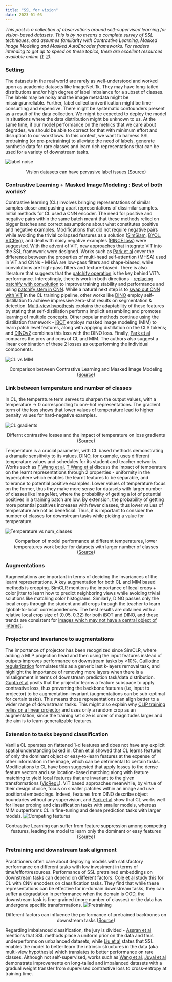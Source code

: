 ```yaml
---
title: "SSL for vision"
date: 2023-01-03
---
```


*This post is a collection of observations around self-supervised learning for vision-based datasets.
This is by no means a complete survey of SSL techniques, and assumes familiarity with Contrastive Learning, Masked Image Modeling and Masked AutoEncoder frameworks. 
For readers intending to get up to speed on these topics, there are excellent resources available online ([1](https://arxiv.org/abs/2304.12210), [2](https://lilianweng.github.io/posts/2021-05-31-contrastive/)).* 

### Setting 
The datasets in the real world are rarely as well-understood and worked upon as academic datasets like ImageNet-1k. They may have long-tailed distributions and/or high degree of label imbalance for a subset of classes. The labels may be noisy and the image metadata might be missing/unreliable. Further, label collection/verification might be time-consuming and expensive. There might be systematic confounders present as a result of the data collection. We might be expected to deploy the model in situations where the data distribution might be unknown to us. At the same time, if our model performance on the metrics that we care about degrades, we should be able to correct for that with minimum effort and disruption to our workflows.
In this context, we want to harness SSL pretraining (or [pre-pretraining](https://openaccess.thecvf.com/content/ICCV2023/papers/Singh_The_Effectiveness_of_MAE_Pre-Pretraining_for_Billion-Scale_Pretraining_ICCV_2023_paper.pdf)) to alleviate the need of labels, generate synthetic data for rare classes and learn rich representations that can be used for a variety of downstream tasks.

![label noise](/assets/self-supervised-learning-for-vision/vision-dataset-label-errors.png)
<p align="center">
Vision datasets can have pervasive label issues (<a href="https://arxiv.org/abs/2103.14749">Source</a>)
</p>

### Contrastive Learning + Masked Image Modeling : Best of both worlds?
Contrastive learning (CL) involves bringing representations of similar samples closer and pushing apart representations of dissimilar samples. 
Initial methods for CL used a CNN encoder.
The need for positive and negative pairs within the same batch meant that these methods relied on bigger batches and correct assumptions about what constitutes positive and negative examples.  Modifications that did not require negative pairs while avoiding the trivial collapsed features as a solution ([SimSiam](https://arxiv.org/abs/2011.10566), [BYOL](https://arxiv.org/abs/2006.07733), [VICReg](https://arxiv.org/abs/2210.01571)), and deal with noisy negative examples ([RINCE loss](https://arxiv.org/pdf/2201.04309.pdf)) were suggested. With the advent of ViT, new approaches that integrate ViT into the SSL framework were designed. Works such as [Park et al](https://arxiv.org/abs/2202.06709) cover the difference between the properties of multi-head self-attention (MHSA) used in ViT and CNNs - MHSA are low-pass filters and shape-biased, while convolutions are high-pass filters and texture-biased. There is also literature that suggests that the [patchify operation](https://arxiv.org/abs/2201.09792) is the key behind ViT’s performance. Interestingly, there is work in both directions - [replacing patchify with convolution](https://arxiv.org/abs/2106.14881) to improve training stability and performance and using [patchify stem in CNN](https://arxiv.org/abs/2201.03545). While a natural next step is to [swap out CNN with ViT](https://arxiv.org/pdf/2104.02057.pdf) in the CL training pipeline, other works like [DINO](https://arxiv.org/abs/2104.14294) employ self-distillation to achieve impressive zero-shot results on segmentation & detection. [Multi-view hypothesis](https://arxiv.org/abs/2012.09816) explains the adaptability of these features by stating that self-distillation performs implicit ensembling and promotes learning of multiple concepts. Other popular methods continue using the distillation framework -  [iBOT](https://arxiv.org/abs/2111.07832) employs masked image modeling (MIM) to learn patch level features, along with applying distillation on the CLS tokens; and [DINOv2](https://arxiv.org/abs/2304.07193) combines this loss with the DINO loss. Finally, [Park et al](https://arxiv.org/abs/2305.00729) compares the pros and cons of CL and MIM. The authors also suggest a linear combination of these 2 losses as outperforming the individual components.
   
![CL vs MIM](/assets/self-supervised-learning-for-vision/CL-MIM-comparison.png)
<p align="center">
Comparison between Contrastive Learning and Masked Image Modeling (<a href="https://github.com/naver-ai/cl-vs-mim">Source</a>)
</p>

### Link between temperature and number of classes
In CL, the temperature term serves to sharpen the output values, with a temperature -> 0 corresponding to one-hot representations. The gradient term of the loss shows that lower values of temperature lead to higher penalty values for hard-negative examples. 

![CL gradients](/assets/self-supervised-learning-for-vision/cl_loss_weights.png)
<p align="center">
Differnt contrastive losses and the impact of temperature on loss gradients (<a href="https://arxiv.org/abs/2002.05709">Source</a>)
</p>

Temperature is a crucial parameter, with CL based methods demonstrating a dramatic sensitivity to its values. DINO, for example, uses different temperature values and schedules for its student and teacher networks. Works such as [F Wang et al](https://arxiv.org/abs/2012.09740), [T Wang et al](https://arxiv.org/abs/2005.10242) discuss the impact of temperature on the learnt representations through 2 properties - uniformity in the hypersphere which enables the learnt features to be separable, and tolerance to potential positive examples. Lower values of temperature focus on the former, thus they make more sense for datasets with larger number of classes like ImageNet, where the probability of getting a lot of potential positives in a training batch are low. By extension, the probability of getting more potential positives increases with fewer classes, thus lower values of temperature are not as beneficial. Thus, it is important to consider the number of classes for downstream tasks while picking a value for temperature.

![Temperature vs num_classes](/assets/self-supervised-learning-for-vision/svhn_num_classes.png)
<p align="center">
Comparison of model performance at different temperatures, lower temperatures work better for datasets with larger number of classes (<a href="https://arxiv.org/abs/2012.09740">Source</a>)
</p>

### Augmentations 
Augmentations are important in terms of deciding the invariances of the learnt representations. A key augmentation for both CL and MIM based methods is cropping. SimCLR mentions the importance of local crops + color jitter to learn how to predict neighboring views while avoiding trivial solutions like matching color histograms. Similarly, DINO passes only the local crops through the student and all crops through the teacher to learn ‘global-to-local’ correspondences. The best results are obtained with a relative local crop size of (0.05, 0.32) for both iBOT and DINO, and these trends are consistent for [images which may not have a central object of interest](https://www.medrxiv.org/content/10.1101/2023.07.21.23292757v1).

### Projector and invariance to augmentations
The importance of projector has been recognized since SimCLR, where adding a MLP projection head and then using the input features instead of outputs improves performance on downstream tasks by >10%. [Guillotine regularization](https://arxiv.org/abs/2206.13378) formulates this as a generic last k-layers removal task, and highlight the importance of removing more layers when there is a misalignment in terms of downstream prediction task/data distribution. [Gupta et al](https://arxiv.org/pdf/2212.11491.pdf) posits that the projector learns a feature subspace to apply contrastive loss, thus preventing the backbone features (i.e, input to projector) to be augmentation-invariant (augmentations can be sub-optimal for certain tasks).
This means those representations can align better to a wider range of downstream tasks. 
This might also explain why [CLIP training relies on a linear projector](https://arxiv.org/abs/2103.00020) and uses only a random crop as an augmentation, since the training set size is order of magnitudes larger and the aim is to learn generalizable features.

### Extension to tasks beyond classification 
Vanilla CL operates on flattened 1-d features and does not have any explicit spatial understanding baked in. [Chen et al](https://arxiv.org/pdf/2011.02803.pdf) showed that CL learns features of only the dominant object or easy-to-learn features at the expense of other information in the image, which can be detrimental to certain tasks. Modifications to CL have been suggested that apply losses to the dense feature vectors and use location-based matching along with feature matching to yield local features that are invariant to the given transformations ([VicRegL](https://arxiv.org/abs/2210.01571)). ViT based approaches meanwhile, by virtue of their design choice, focus on smaller patches within an image and use positional embeddings. Indeed, features from DINO describe object boundaries without any supervision, and [Park et al](https://arxiv.org/abs/2305.00729) show that CL works well for linear probing and classification tasks with smaller models, whereas MIM outperforms CL in fine-tuning and dense prediction tasks with larger models.
![Competing features](/assets/self-supervised-learning-for-vision/CL_competing_features.png)
<p align="center">
Contrastive Learning can suffer from feature suppression among competing features, leading the model to learn only the dominant or easy features (<a href="https://arxiv.org/pdf/2011.02803.pdf">Source</a>)
</p>

### Pretraining and downstream task alignment
Practitioners often care about deploying models with satisfactory performance on different tasks with low investment in terms of time/effort/resources.
Performance of SSL pretrained embeddings on downstream tasks can depend on different factors. [Cole et al](https://arxiv.org/abs/2105.05837) study this for CL with CNN encoders on classification tasks. They find that while these representations can be effective for in-domain downstream tasks, they can suffer a degradation in performance when the domain is OOD, the downstream task is fine-grained (more number of classes) or the data has undergone specific transformations.
![Pretraining](/assets/self-supervised-learning-for-vision/factors_pretraining.png)
<p align="center">
Different factors can influence the performance of pretrained backbones on downstream tasks (<a href="https://arxiv.org/abs/2105.05837">Source</a>)
</p>

Regarding imbalanced classification, the jury is divided - [Assran et al](https://arxiv.org/abs/2210.07277) mentions that SSL methods place a uniform prior on the data and thus underperforms on unbalanced datasets, while [Liu et al](https://arxiv.org/pdf/2110.05025.pdf) states that SSL enables the model to better learn the intrinsic structures in the data (aka multi-view hypothesis) which translates to better performance on rare classes. Although not self-supervised, works such as [Wang et al](https://arxiv.org/abs/2103.14267), [Juyal et al](https://arxiv.org/abs/2303.13405) demonstrate improvements on long-tailed and imbalanced datasets with a gradual weight transfer from supervised contrastive loss to cross-entropy at training time.


